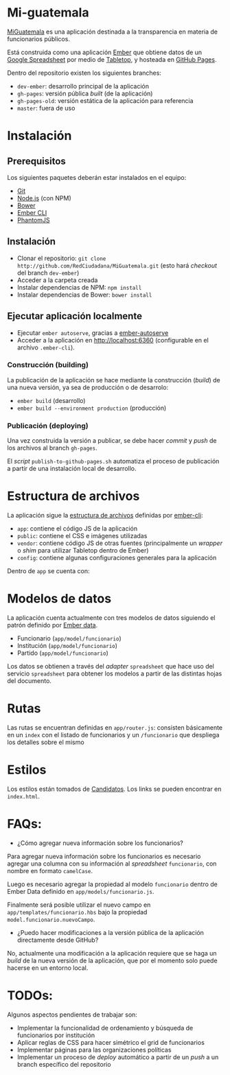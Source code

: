 # Mi-guatemala

[MiGuatemala](http://miguatemala.redciudadana.org) es una aplicación destinada a
la transparencia en materia de funcionarios públicos.

Está construida como una aplicación [Ember](http://emberjs.com/) que obtiene datos
de un [Google Spreadsheet](https://docs.google.com/spreadsheets/d/1DnOk0jXyC-bGPG1uSUvi94tJ9zJWSBNEZWaVUYtg3LI/pubhtml)
por medio de [Tabletop](https://github.com/jsoma/tabletop), y hosteada en [GitHub Pages](https://pages.github.com/).

Dentro del repositorio existen los siguientes branches:

* `dev-ember`: desarrollo principal de la aplicación
* `gh-pages`: versión pública _built_ (de la aplicación)
* `gh-pages-old`: versión estática de la aplicación para referencia
* `master`: fuera de uso

# Instalación

## Prerequisitos

Los siguientes paquetes deberán estar instalados en el equipo:

* [Git](http://git-scm.com/)
* [Node.js](http://nodejs.org/) (con NPM)
* [Bower](http://bower.io/)
* [Ember CLI](http://ember-cli.com/)
* [PhantomJS](http://phantomjs.org/)

## Instalación

* Clonar el repositorio: `git clone http://github.com/RedCiudadana/MiGuatemala.git` (esto hará _checkout_ del branch `dev-ember`)
* Acceder a la carpeta creada
* Instalar dependencias de NPM: `npm install`
* Instalar dependencias de Bower: `bower install`

## Ejecutar aplicación localmente

* Ejecutar `ember autoserve`, gracias a [ember-autoserve](https://github.com/ebryn/ember-autoserve)
* Acceder a la aplicación en [http://localhost:6360](http://localhost:6360) (configurable en el archivo `.ember-cli`).

### Construcción (building)

La publicación de la aplicación se hace mediante la construcción (_build_) de una
nueva versión, ya sea de producción o de desarrolo:

* `ember build` (desarrollo)
* `ember build --environment production` (producción)

### Publicación (deploying)

Una vez construida la versión a publicar, se debe hacer _commit_ y _push_ de los
archivos al branch `gh-pages`.

El _script_ `publish-to-github-pages.sh` automatiza el proceso de publicación a partir
de una instalación local de desarrollo.

# Estructura de archivos

La aplicación sigue la [estructura de archivos](https://ember-cli.com/user-guide/#folder-layout)
definidas por [ember-cli](https://ember-cli.com):

* `app`: contiene el código JS de la aplicación
* `public`: contiene el CSS e imágenes utilizadas
* `vendor`: contiene código JS de otras fuentes (principalmente un _wrapper_ o _shim_ para utilizar Tabletop dentro de Ember)
* `config`: contiene algunas configuraciones generales para la aplicación

Dentro de `app` se cuenta con:

# Modelos de datos

La aplicación cuenta actualmente con tres modelos de datos siguiendo el patrón definido
por [Ember data](https://github.com/emberjs/data).

* Funcionario (`app/model/funcionario`)
* Institución (`app/model/funcionario`)
* Partido (`app/model/funcionario`)

Los datos se obtienen a través del _adapter_ `spreadsheet` que hace uso del servicio
`spreadsheet` para obtener los modelos a partir de las distintas hojas del documento.

# Rutas

Las rutas se encuentran definidas en `app/router.js`: consisten básicamente en un `index`
con el listado de funcionarios y un `/funcionario` que despliega los detalles sobre
el mismo

# Estilos

Los estilos están tomados de [Candidatos](http://candidatos.gt/). Los links se pueden
encontrar en `index.html`.

# FAQs:

* ¿Cómo agregar nueva información sobre los funcionarios?

Para agregar nueva información sobre los funcionarios es necesario agregar una columna
con su información al _spreadsheet_ `funcionario`, con nombre en formato `camelCase`.

Luego es necesario agregar la propiedad al modelo `funcionario` dentro de Ember Data
definido en `app/models/funcionario.js`.

Finalmente será posible utilizar el nuevo campo en `app/templates/funcionario.hbs`
bajo la propiedad `model.funcionario.nuevoCampo`.

* ¿Puedo hacer modificaciones a la versión pública de la aplicación directamente desde GitHub?

No, actualmente una modificación a la aplicación requiere que se haga un _build_
de la nueva versión de la aplicación, que por el momento solo puede hacerse en un
entorno local.

# TODOs:

Algunos aspectos pendientes de trabajar son:

* Implementar la funcionalidad de ordenamiento y búsqueda de funcionarios por institución
* Aplicar reglas de CSS para hacer simétrico el grid de funcionarios
* Implementar páginas para las organizaciones políticas
* Implementar un proceso de _deploy_ automático a partir de un _push_ a un branch específico del repositorio

